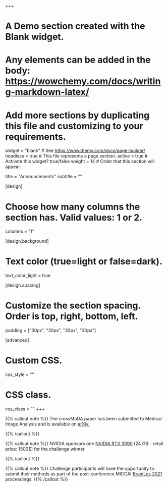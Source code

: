 +++
# A Demo section created with the Blank widget.
# Any elements can be added in the body: https://wowchemy.com/docs/writing-markdown-latex/
# Add more sections by duplicating this file and customizing to your requirements.

widget = "blank"  # See https://wowchemy.com/docs/page-builder/
headless = true  # This file represents a page section.
active = true  # Activate this widget? true/false
weight = 14  # Order that this section will appear.

title = "Announcements"
subtitle = ""

[design]
  # Choose how many columns the section has. Valid values: 1 or 2.
  columns = "1"

[design.background]
  # Text color (true=light or false=dark).
  text_color_light = true

[design.spacing]
  # Customize the section spacing. Order is top, right, bottom, left.
  padding = ["30px", "30px", "30px", "30px"]

[advanced]
 # Custom CSS. 
 css_style = ""
 
 # CSS class.
 css_class = ""
+++

{{% callout note %}}
The crossMoDA paper has been submitted to Medical Image Analysis and is available on <a href="https://arxiv.org/pdf/2201.02831.pdf" target="_blank"> arXiv.</a>  </p>
{{% /callout %}}
 

{{% callout note %}}
NVIDIA sponsors one <a href="https://www.nvidia.com/en-us/geforce/graphics-cards/30-series/rtx-3090/" target="_blank"> NVIDIA RTX 3090</a> (24 GB - retail price: 1500$) for the challenge winner. </p>
{{% /callout %}}

{{% callout note %}}
Challenge participants will have the opportunity to submit their methods as part of the post-conference MICCAI <a href="http://www.brainlesion-workshop.org/" target="_blank"> BrainLes 2021 </a> proceedings.
{{% /callout %}}